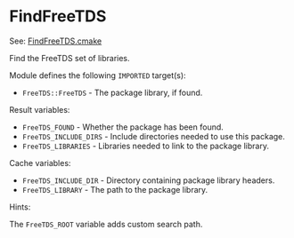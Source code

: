 # FindFreeTDS

See: [FindFreeTDS.cmake](https://github.com/petk/php-build-system/tree/master/cmake/cmake/modules/FindFreeTDS.cmake)

Find the FreeTDS set of libraries.

Module defines the following `IMPORTED` target(s):

* `FreeTDS::FreeTDS` - The package library, if found.

Result variables:

* `FreeTDS_FOUND` - Whether the package has been found.
* `FreeTDS_INCLUDE_DIRS` - Include directories needed to use this package.
* `FreeTDS_LIBRARIES` - Libraries needed to link to the package library.

Cache variables:

* `FreeTDS_INCLUDE_DIR` - Directory containing package library headers.
* `FreeTDS_LIBRARY` - The path to the package library.

Hints:

The `FreeTDS_ROOT` variable adds custom search path.
